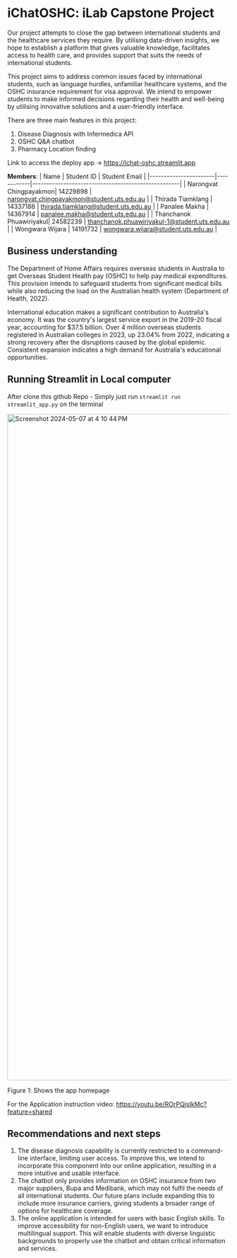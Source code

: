 # iChatOSHC: iLab Capstone Project
Our project attempts to close the gap between international students and the healthcare services they require. By utilising data-driven insights, we hope to establish a platform that gives valuable knowledge, facilitates access to health care, and provides support that suits the needs of international students.

This project aims to address common issues faced by international students, such as language hurdles, unfamiliar healthcare systems, and the OSHC insurance requirement for visa approval. We intend to empower students to make informed decisions regarding their health and well-being by utilising innovative solutions and a user-friendly interface.

There are three main features in this project:
1. Disease Diagnosis with Infermedica API
2. OSHC Q&A chatbot
3. Pharmacy Location finding

Link to access the deploy app -> https://ichat-oshc.streamlit.app

**Members**:
| Name                   | Student ID | Student Email                                       |
|-----------------------|------------|----------------------------------------------------|
| Narongvat Chingpayakmon| 14229898   | narongvat.chingpayakmon@student.uts.edu.au         |
| Thirada Tiamklang      | 14337188   | thirada.tiamklang@student.uts.edu.au               |
| Panalee Makha          | 14367914   | panalee.makha@student.uts.edu.au                    |
| Thanchanok Phuawiriyakul| 24582239  | thanchanok.phuawiriyakul-1@student.uts.edu.au     |
| Wongwara Wijara        | 14191732   | wongwara.wijara@student.uts.edu.au                 |

## Business understanding

The Department of Home Affairs requires overseas students in Australia to get Overseas Student Health pay (OSHC) to help pay medical expenditures. This provision intends to safeguard students from significant medical bills while also reducing the load on the Australian health system (Department of Health, 2022).

International education makes a significant contribution to Australia's economy. It was the country's largest service export in the 2019-20 fiscal year, accounting for $37.5 billion. Over 4 million overseas students registered in Australian colleges in 2023, up 23.04% from 2022, indicating a strong recovery after the disruptions caused by the global epidemic. Consistent expansion indicates a high demand for Australia's educational opportunities.

## Running Streamlit in Local computer
After clone this github Repo - Simply just run `streamlit run streamlit_app.py` on the terminal

<img width="1507" alt="Screenshot 2024-05-07 at 4 10 44 PM" src="https://github.com/bpthn/chat-streamlit/assets/107904836/da56cad4-a33b-4561-892b-745ec1f6b9a7">

Figure 1: Shows the app homepage


For the Application instruction video: https://youtu.be/ROrPQjsIkMc?feature=shared

## Recommendations and next steps
1. The disease diagnosis capability is currently restricted to a command-line interface, limiting user access. To improve this, we intend to incorporate this component into our online application, resulting in a more intuitive and usable interface.
2. The chatbot only provides information on OSHC insurance from two major suppliers, Bupa and Medibank, which may not fulfil the needs of all international students. Our future plans include expanding this to include more insurance carriers, giving students a broader range of options for healthcare coverage.
3. The online application is intended for users with basic English skills. To improve accessibility for non-English users, we want to introduce multilingual support. This will enable students with diverse linguistic backgrounds to properly use the chatbot and obtain critical information and services.
